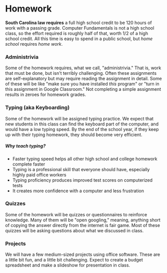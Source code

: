 # Homework

**South Carolina law requires** a full high school credit to be 120 hours of work with a passing grade. Computer Fundamentals is not a high school class, so the effort required is roughly half of that, worth 1/2 of a high school credit. All this time is easy to spend in a public school, but _home school_ requires _home work_.

### Administrivia

Some of the homework requires, what we call, "administrivia." That is, work that must be done, but isn't terribly challenging. Often these assignments are self-explanatory but may require reading the assignment in detail. Some of these will be like "make sure you have installed _this_ program" or "turn in this assignment in Google Classroom." Not completing a simple assignment results in zeroes for homework grades.

### Typing (aka Keyboarding)

Some of the homework will be assigned typing practice. We expect that new students in this class can find the keyboard part of the computer, and would have a low typing speed. By the end of the school year, if they keep up with their typing homework, they should become very efficient.

##### Why teach typing?

- Faster typing speed helps all other high school and college homework complete faster
- Typing is a professional skill that everyone should have, especially highly paid office workers
- Typing proficiency produces improved test scores on computerized tests
- It creates more confidence with a computer and less frustration

### Quizzes

Some of the homework will be quizzes or questionnaires to reinforce knowledge. Many of them will be "open googling," meaning, anything short of copying the answer directly from the internet is fair game. Most of these quizzes will be asking questions about what we discussed in class.

### Projects

We will have a few medium-sized projects using office software. These are a little bit fun, and a little bit challenging. Expect to create a budget spreadsheet and make a slideshow for presentation in class.
